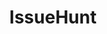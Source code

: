 ---
blog: https://issuehunt.io/blog
facebook: https://facebook.com/issuehunt
git: https://github.com/IssueHunt
logohandle: issuehuntio
sort: issuehunt
title: IssueHunt
twitter: https://x.com/issuehunt
website: https://issuehunt.io/
---